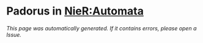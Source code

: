 # Padorus in [NieR:Automata](https://myanimelist.net/manga/108495/NieR_Automata)

###### This page was automatically generated. If it contains errors, please open a Issue.
